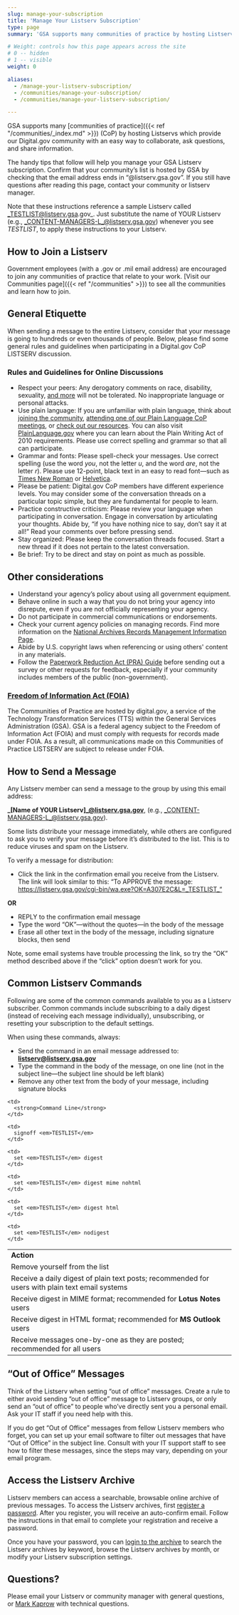 ```yaml
---
slug: manage-your-subscription
title: 'Manage Your Listserv Subscription'
type: page
summary: 'GSA supports many communities of practice by hosting Listservs which provide our Digital.gov community with an easy way to collaborate, ask questions, and share information.'

# Weight: controls how this page appears across the site
# 0 -- hidden
# 1 -- visible
weight: 0

aliases:
  - /manage-your-listserv-subscription/
  - /communities/manage-your-subscription/
  - /communities/manage-your-listserv-subscription/

---
```


GSA supports many [communities of practice]({{< ref "/communities/_index.md" >}}) (CoP) by hosting Listservs which provide our Digital.gov community with an easy way to collaborate, ask questions, and share information.

The handy tips that follow will help you manage your GSA Listserv subscription. Confirm that your community’s list is hosted by GSA by checking that the email address ends in “@listserv.gsa.gov”. If you still have questions after reading this page, contact your community or listserv manager.

Note that these instructions reference a sample Listserv called _TESTLIST@listserv.gsa.gov_. Just substitute the name of YOUR Listserv (e.g., _CONTENT-MANAGERS-L_@listserv.gsa.gov) whenever you see _TESTLIST_, to apply these instructions to your Listserv.

## How to Join a Listserv

Government employees (with a .gov or .mil email address) are encouraged to join any communities of practice that relate to your work. [Visit our Communities page]({{< ref "/communities" >}}) to see all the communities and learn how to join.

## General Etiquette

When sending a message to the entire Listserv, consider that your message is going to hundreds or even thousands of people. Below, please find some general rules and guidelines when participating in a Digital.gov CoP LISTSERV discussion.

### Rules and Guidelines for Online Discussions

- Respect your peers: Any derogatory comments on race, disability, sexuality, [and more](https://handbook.tts.gsa.gov/code-of-conduct/) will not be tolerated. No inappropriate language or personal attacks.
- Use plain language: If you are unfamiliar with plain language, think about [joining the community](https://digital.gov/communities/plain-language/), [attending one of our Plain Language CoP meetings](https://digital.gov/events/), or [check out our resources](https://digital.gov/topics/plain-language/). You can also visit [PlainLanguage.gov](https://www.plainlanguage.gov/) where you can learn about the Plain Writing Act of 2010 requirements. Please use correct spelling and grammar so that all can participate.
- Grammar and fonts: Please spell-check your messages. Use correct spelling (use the word _you_, not the letter _u_, and the word _are_, not the letter _r_). Please use 12-point, black text in an easy to read font&mdash;such as [Times New Roman](https://en.wikipedia.org/wiki/Times_New_Roman) or [Helvetica](https://en.wikipedia.org/wiki/Helvetica).
- Please be patient: Digital.gov CoP members have different experience levels. You may consider some of the conversation threads on a particular topic simple, but they are fundamental for people to learn.
- Practice constructive criticism: Please review your language when participating in conversation. Engage in conversation by articulating your thoughts. Abide by, “if you have nothing nice to say, don’t say it at all!” Read your comments over before pressing send.
- Stay organized: Please keep the conversation threads focused. Start a new thread if it does not pertain to the latest conversation.
- Be brief: Try to be direct and stay on point as much as possible.

## Other considerations

- Understand your agency’s policy about using all government equipment.
- Behave online in such a way that you do not bring your agency into disrepute, even if you are not officially representing your agency.
- Do not participate in commercial communications or endorsements.
- Check your current agency policies on managing records. Find more information on the [National Archives Records Management Information Page](https://www.archives.gov/records-mgmt).
- Abide by U.S. copyright laws when referencing or using others' content in any materials.
- Follow the [Paperwork Reduction Act (PRA) Guide](https://www.opm.gov/about-us/open-government/digital-government-strategy/fitara/paperwork-reduction-act-guide.pdf) before sending out a survey or other requests for feedback, especially if your community includes members of the public (non-government).

### [Freedom of Information Act (FOIA)](https://www.foia.gov/)
The Communities of Practice are hosted by digital.gov, a service of the Technology Transformation Services (TTS) within the General Services Administration (GSA). GSA is a federal agency subject to the Freedom of Information Act (FOIA) and must comply with requests for records made under FOIA. As a result, all communications made on this Communities of Practice LISTSERV are subject to release under FOIA.

## How to Send a Message

Any Listserv member can send a message to the group by using this email address:

**_[Name of YOUR Listserv]_@listserv.gsa.gov**, (e.g., _CONTENT-MANAGERS-L_@listserv.gsa.gov).

Some lists distribute your message immediately, while others are configured to ask you to verify your message before it’s distributed to the list. This is to reduce viruses and spam on the Listserv.

To verify a message for distribution:

* Click the link in the confirmation email you receive from the Listserv. The link will look similar to this: “To APPROVE the message: https://listserv.gsa.gov/cgi-bin/wa.exe?OK=A307E2C&L=_TESTLIST_“

**OR**

* REPLY to the confirmation email message
* Type the word “OK”—without the quotes—in the body of the message
* Erase all other text in the body of the message, including signature blocks, then send

Note, some email systems have trouble processing the link, so try the “OK” method described above if the “click” option doesn’t work for you.

## Common Listserv Commands

Following are some of the common commands available to you as a Listserv subscriber. Common commands include subscribing to a daily digest (instead of receiving each message individually), unsubscribing, or resetting your subscription to the default settings.

When using these commands, always:

* Send the command in an email message addressed to: **listserv@listserv.gsa.gov**
* Type the command in the body of the message, on one line (not in the subject line—the subject line should be left blank)
* Remove any other text from the body of your message, including signature blocks

<table>
  <tr>
    <td style="width: 50%">
      <strong>Action</strong>
    </td>

    <td>
      <strong>Command Line</strong>
    </td>
  </tr>

  <tr>
    <td>
      Remove yourself from the list
    </td>

    <td>
      signoff <em>TESTLIST</em>
    </td>
  </tr>

  <tr>
    <td>
      Receive a daily digest of plain text posts; recommended for users with plain text email systems
    </td>

    <td>
      set <em>TESTLIST</em> digest
    </td>
  </tr>

  <tr>
    <td>
      Receive digest in MIME format; recommended for <strong>Lotus Notes</strong> users
    </td>

    <td>
      set <em>TESTLIST</em> digest mime nohtml
    </td>
  </tr>

  <tr>
    <td>
      Receive digest in HTML format; recommended for <strong>MS Outlook</strong> users
    </td>

    <td>
      set <em>TESTLIST</em> digest html
    </td>
  </tr>

  <tr>
    <td>
      Receive messages one-by-one as they are posted; recommended for all users
    </td>

    <td>
      set <em>TESTLIST</em> nodigest
    </td>
  </tr>
</table>

## “Out of Office” Messages

Think of the Listserv when setting “out of office” messages. Create a rule to either avoid sending “out of office” message to Listserv groups, or only send an “out of office” to people who’ve directly sent you a personal email. Ask your IT staff if you need help with this.

If you do get “Out of Office” messages from fellow Listserv members who forget, you can set up your email software to filter out messages that have “Out of Office” in the subject line. Consult with your IT support staff to see how to filter these messages, since the steps may vary, depending on your email program.

## Access the Listserv Archive

Listserv members can access a searchable, browsable online archive of previous messages. To access the Listserv archives, first [register a password](https://listserv.gsa.gov/cgi-bin/wa.exe?GETPW1). After you register, you will receive an auto-confirm email. Follow the instructions in that email to complete your registration and receive a password.

Once you have your password, you can [login to the archive](https://listserv.gsa.gov/cgi-bin/wa.exe?LOGON) to search the Listserv archives by keyword, browse the Listserv archives by month, or modify your Listserv subscription settings.

## Questions?

Please email your Listserv or community manager with general questions, or [Mark Kaprow](mailto:mark.kaprow@gsa.gov) with technical questions.
